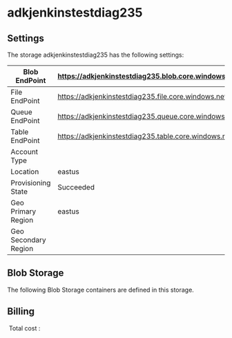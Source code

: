 # adkjenkinstestdiag235

## Settings
The storage adkjenkinstestdiag235 has the following settings:

| Blob EndPoint | https://adkjenkinstestdiag235.blob.core.windows.net/  |
| --- | --- |
| File EndPoint | https://adkjenkinstestdiag235.file.core.windows.net/  |
| Queue EndPoint | https://adkjenkinstestdiag235.queue.core.windows.net/  |
| Table EndPoint | https://adkjenkinstestdiag235.table.core.windows.net/  |
| Account Type |   |
| Location | eastus  |
| Provisioning State | Succeeded  |
| Geo Primary Region | eastus  |
| Geo Secondary Region |   |

## Blob Storage
The following Blob Storage containers are defined in this storage. 

## Billing
 Total cost : 
